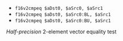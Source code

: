* `f16v2cmpeq $aDst0, $aSrc0, $aSrc1`
* `f16v2cmpeq $aDst0, $aSrc0:BL, $aSrc1`
* `f16v2cmpeq $aDst0, $aSrc0:BU, $aSrc1`

*Half-precision* 2-element vector equality test
